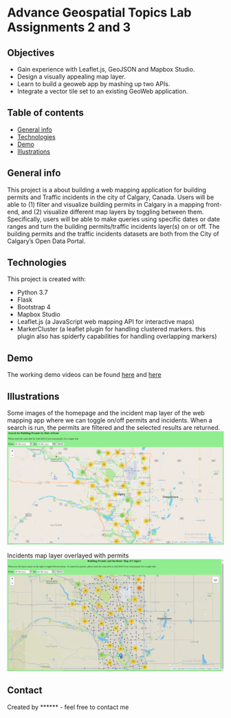 # Advance Geospatial Topics Lab Assignments 2 and 3

## Objectives
* Gain experience with Leaflet.js, GeoJSON and Mapbox Studio.
* Design a visually appealing map layer.
* Learn to build a geoweb app by mashing up two APIs.
* Integrate a vector tile set to an existing GeoWeb application.

## Table of contents
* [General info](#general-info)
* [Technologies](#technologies)
* [Demo](#demo)
* [Illustrations](#illustrations)

## General info
This project is a about building a web mapping application for building permits and Traffic incidents in the city of Calgary, Canada. Users will be able to (1) filter and visualize building permits in Calgary in a mapping front-end, and (2) visualize different map layers by toggling between them. Specifically, users will be able to make queries using specific dates or date ranges and turn the building permits/traffic incidents layer(s) on or off. The building permits and the traffic incidents datasets are both from the City of Calgary’s Open Data Portal. 

## Technologies
This project is created with:
* Python 3.7
* Flask
* Bootstrap 4
* Mapbox Studio
* Leaflet.js (a JavaScript web mapping API for interactive maps)
* MarkerCluster (a leaflet plugin for handling clustered markers. this plugin also has spiderfy capabilities for handling overlapping markers)

## Demo
The working demo videos can be found [here](https://youtu.be/KRLbNj9PYwI) and [here](https://youtu.be/Ql3l0h8Kjg0) 

## Illustrations
Some images of the homepage and the incident map layer of the web mapping app where we can toggle on/off permits and incidents. When a search is run, the permits are filtered and the selected results are returned.
![Web map homepage](./homepage.png)

Incidents map layer overlayed with permits
![Web map incidents page](./incidents.png)

## Contact
Created by ****** - feel free to contact me
